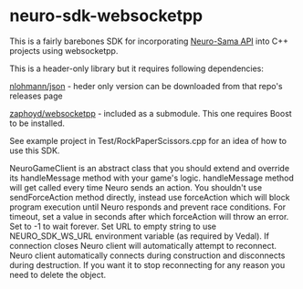 # neuro-sdk-websocketpp


This is a fairly barebones SDK for incorporating [Neuro-Sama API](https://github.com/VedalAI/neuro-game-sdk) into C++ projects using websocketpp.

This is a header-only library but it requires following dependencies:

[nlohmann/json](https://github.com/nlohmann/json) - heder only version can be downloaded from that repo's releases page

[zaphoyd/websocketpp](https://github.com/zaphoyd/websocketpp) - included as a submodule. This one requires Boost to be installed.

See example project in Test/RockPaperScissors.cpp for an idea of how to use this SDK.

NeuroGameClient is an abstract class that you should extend and override its handleMessage method with your game's logic. handleMessage method will get called every time Neuro sends an action.
You shouldn't use sendForceAction method directly, instead use forceAction which will block program execution until Neuro responds and prevent race conditions.
For timeout, set a value in seconds after which forceAction will throw an error. Set to -1 to wait forever.
Set URL to empty string to use NEURO_SDK_WS_URL environment variable (as required by Vedal).
If connection closes Neuro client will automatically attempt to reconnect.
Neuro client automatically connects during construction and disconnects during destruction. If you want it to stop reconnecting for any reason you need to delete the object.

